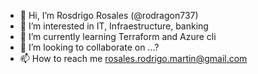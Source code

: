 - 👋 Hi, I’m Rosdrigo Rosales (@rodragon737)
- 👀 I’m interested in IT, Infraestructure, banking
- 🌱 I’m currently learning Terraform and Azure cli
- 💞️ I’m looking to collaborate on ...?
- 📫 How to reach me rosales.rodrigo.martin@gmail.com

<!---
rodragon737/rodragon737 is a ✨ special ✨ repository because its `README.md` (this file) appears on your GitHub profile.
You can click the Preview link to take a look at your changes.
--->
